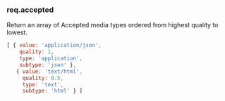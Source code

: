 <h3 id='req.accepted'>req.accepted</h3>

Return an array of Accepted media types ordered from highest quality to lowest.

~~~js
[ { value: 'application/json',
    quality: 1,
    type: 'application',
    subtype: 'json' },
   { value: 'text/html',
     quality: 0.5,
     type: 'text',
     subtype: 'html' } ]
~~~
